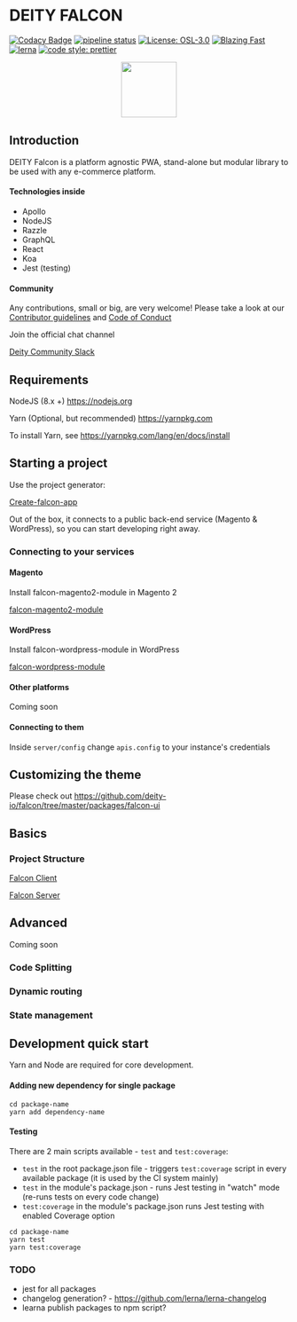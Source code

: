 # DEITY FALCON

[![Codacy Badge](https://api.codacy.com/project/badge/Grade/b8b60963bac941f081de64671ae8b7fd)](https://app.codacy.com/app/Deity/falcon?utm_source=github.com&utm_medium=referral&utm_content=deity-io/falcon&utm_campaign=Badge_Grade_Settings)
[![pipeline status](https://gitlab.com/deity-io/falcon/badges/master/pipeline.svg)](https://gitlab.com/deity-io/falcon/commits/master)
[![License: OSL-3.0](https://img.shields.io/badge/license-OSL--3.0-yellow.svg?style=flat-square)](https://opensource.org/licenses/OSL-3.0)
[![Blazing Fast](https://img.shields.io/badge/speed-blazing%20%F0%9F%94%A5-brightgreen.svg?style=flat-square)](https://twitter.com/acdlite/status/974390255393505280)
[![lerna](https://img.shields.io/badge/maintained%20with-lerna-cc00ff.svg?style=flat-square)](https://lernajs.io/)
[![code style: prettier](https://img.shields.io/badge/code_style-prettier-ff69b4.svg?style=flat-square)](https://github.com/prettier/prettier)

<p align="center">
  <img alight="center" width="100" src="https://user-images.githubusercontent.com/1118933/46464650-2f40df00-c7c7-11e8-827c-576ce330cb06.png" />
</p>

## Introduction

DEITY Falcon is a platform agnostic PWA, stand-alone but modular library to be used with any e-commerce platform.

#### Technologies inside

- Apollo
- NodeJS
- Razzle
- GraphQL
- React
- Koa
- Jest (testing)

#### Community

Any contributions, small or big, are very welcome! Please take a look at our [Contributor guidelines](https://github.com/deity-io/falcon/blob/master/.github/CONTRIBUTING.md) and [Code of Conduct](https://github.com/deity-io/falcon/blob/master/.github/CODE_OF_CONDUCT.md)

Join the official chat channel

[Deity Community Slack](http://slack.deity.io)

## Requirements

NodeJS (8.x +) https://nodejs.org

Yarn (Optional, but recommended) https://yarnpkg.com


To install Yarn, see https://yarnpkg.com/lang/en/docs/install

## Starting a project

Use the project generator:

[Create-falcon-app](https://github.com/deity-io/falcon/tree/master/packages/create-falcon-app)

Out of the box, it connects to a public back-end service (Magento & WordPress), so you can start developing right away.

### Connecting to your services

#### Magento

Install falcon-magento2-module in Magento 2

[falcon-magento2-module](https://github.com/deity-io/falcon-magento2-module)

#### WordPress

Install falcon-wordpress-module in WordPress

[falcon-wordpress-module](https://github.com/deity-io/falcon-wordpress-module)

#### Other platforms

Coming soon

#### Connecting to them

Inside ```server/config``` change ```apis.config``` to your instance's credentials

## Customizing the theme

Please check out https://github.com/deity-io/falcon/tree/master/packages/falcon-ui

## Basics

### Project Structure

[Falcon Client](https://github.com/deity-io/falcon/tree/master/packages/falcon-client)

[Falcon Server](https://github.com/deity-io/falcon/tree/master/packages/falcon-server)

## Advanced

Coming soon

### Code Splitting

### Dynamic routing

### State management

## Development quick start

Yarn and Node are required for core development.

#### Adding new dependency for single package

```
cd package-name
yarn add dependency-name
```

#### Testing

There are 2 main scripts available - `test` and `test:coverage`:

- `test` in the root package.json file - triggers `test:coverage` script in every available package (it is used by the CI system mainly)
- `test` in the module's package.json - runs Jest testing in "watch" mode (re-runs tests on every code change)
- `test:coverage` in the module's package.json runs Jest testing with enabled Coverage option

```
cd package-name
yarn test
yarn test:coverage
```

### TODO
- jest for all packages
- changelog generation? - https://github.com/lerna/lerna-changelog
- learna publish packages to npm script?


